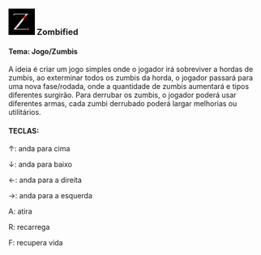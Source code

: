 ### <img src = "src/imgs/icon.png" alt = "icone" style = "width: 52px;"> Zombified

#### Tema: Jogo/Zumbis

A ideia é criar um jogo simples onde o jogador irá sobreviver a hordas de zumbis, ao exterminar todos os zumbis da horda, o jogador passará para uma nova fase/rodada, onde a quantidade de zumbis aumentará e tipos diferentes surgirão. Para derrubar os zumbis, o jogador poderá usar diferentes armas, cada zumbi derrubado poderá largar melhorias ou utilitários.

#### TECLAS:
↑: anda para cima

↓: anda para baixo

←: anda para a direita

→: anda para a esquerda

A: atira

R: recarrega

F: recupera vida
